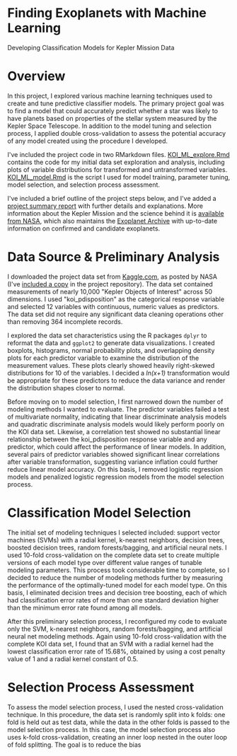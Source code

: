 # Finding Exoplanets with Machine Learning

Developing Classification Models for Kepler Mission Data

# Overview

In this project, I explored various machine learning techniques used to create and tune predictive classifier models. The primary project goal was to find a model that could accurately predict whether a star was likely to have planets based on properties of the stellar system measured by the Kepler Space Telescope. In addition to the model tuning and selection process, I applied double cross-validation to assess the potential accuracy of any model created using the procedure I developed.

I've included the project code in two RMarkdown files. [KOI_ML_explore.Rmd](KOI_ML_explore.Rmd) contains the code for my initial data set exploration and analysis, including plots of variable distributions for transformed and untransformed variables. [KOI_ML_model.Rmd](KOI_ML_model.Rmd) is the script I used for model training, parameter tuning, model selection, and selection process assessment.

I've included a brief outline of the project steps below, and I've added a [project summary report](Kepler%20Project%20Summary.pdf) with further details and explanations. More information about the Kepler Mission and the science behind it is [available from NASA](https://www.nasa.gov/mission_pages/kepler/overview/index.html), which also maintains the [Exoplanet Archive](https://exoplanetarchive.ipac.caltech.edu/index.html) with up-to-date information on confirmed and candidate exoplanets.

# Data Source & Preliminary Analysis

I downloaded the project data set from [Kaggle.com](https://www.kaggle.com/nasa/kepler-exoplanet-search-results), as posted by NASA (I've [included a copy](KOI_data.csv) in the project repository). The data set contained measurements of nearly 10,000 "Kepler Objects of Interest" across 50 dimensions. I used "koi_pdisposition" as the categorical response variable and selected 12 variables with continuous, numeric values as predictors. The data set did not require any significant data cleaning operations other than removing 364 incomplete records.

I explored the data set characteristics using the R packages `dplyr` to reformat the data and `ggplot2` to generate data visualizations. I created boxplots, histograms, normal probability plots, and overlapping density plots for each predictor variable to examine the distribution of the measurement values. These plots clearly showed heavily right-skewed distributions for 10 of the variables. I decided a *ln(x+1)* transformation would be appropriate for these predictors to reduce the data variance and render the distribution shapes closer to normal.

Before moving on to model selection, I first narrowed down the number of modeling methods I wanted to evaluate. The predictor variables failed a test of multivariate normality, indicating that linear discriminate analysis models and quadratic discriminate analysis models would likely perform poorly on the KOI data set. Likewise, a correlation test showed no substantial linear relationship between the koi_pdisposition response variable and any predictor, which could affect the performance of linear models. In addition, several pairs of predictor variables showed significant linear correlations after variable transformation, suggesting variance inflation could further reduce linear model accuracy. On this basis, I removed logistic regression models and penalized logistic regression models from the model selection process.  

# Classification Model Selection

The initial set of modeling techniques I selected included: support vector machines (SVMs) with a radial kernel, k-nearest neighbors, decision trees, boosted decision trees, random forests/bagging, and artificial neural nets. I used 10-fold cross-validation on the complete data set to create multiple versions of each model type over different value ranges of tunable modeling parameters. This process took considerable time to complete, so I decided to reduce the number of modeling methods further by measuring the performance of the optimally-tuned model for each model type. On this basis, I eliminated decision trees and decision tree boosting, each of which had classification error rates of more than one standard deviation higher than the minimum error rate found among all models.

After this preliminary selection process, I reconfigured my code to evaluate only the SVM, k-nearest neighbors, random forests/bagging, and artificial neural net modeling methods. Again using 10-fold cross-validation with the complete KOI data set, I found that an SVM with a radial kernel had the lowest classification error rate of 15.68%, obtained by using a cost penalty value of 1 and a radial kernel constant of 0.5. 

# Selection Process Assessment

To assess the model selection process, I used the nested cross-validation technique. In this procedure, the data set is randomly split into k folds: one fold is held out as test data, while the data in the other folds is passed to the model selection process. In this case, the model selection process also uses k-fold cross-validation, creating an inner loop nested in the outer loop of fold splitting. The goal is to reduce the bias 
